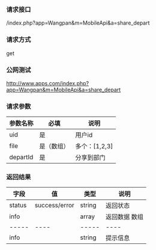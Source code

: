 ### **请求接口**
/index.php?app=Wangpan&m=MobileApi&a=share_depart

### **请求方式**
get

### **公网测试**
http://www.apps.com/index.php?app=Wangpan&m=MobileApi&a=share_depart

### **请求参数**

| 参数名称   |必填 |     说明   |
|----------- |-----|------------|
| uid        | 是  |   用户id   |
| file   | 是（数组）  |   多个：[1,2,3]   |
| departId | 是| 分享到部门|


### **返回结果**
|字段       |值             |类型    |说明        |
| --------- |--------       |--------|--------    |
|status     |success/error  |string  |返回状态    |
|info       |               |array   |返回数据 数组    |
|-----|----|-----|----|
|info|   |string|提示信息|
